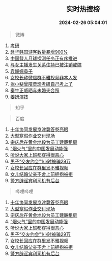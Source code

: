 <div align="center"><h2>实时热搜榜</h2><h4>2024-02-26 05:04:01</h4></div>

> 微博  

1. [考研](https://s.weibo.com/weibo?q=%E8%80%83%E7%A0%94&t=31&band_rank=1&Refer=top)<br />
2. [赴华韩国游客数量暴增900%](https://s.weibo.com/weibo?q=%23%E8%B5%B4%E5%8D%8E%E9%9F%A9%E5%9B%BD%E6%B8%B8%E5%AE%A2%E6%95%B0%E9%87%8F%E6%9A%B4%E5%A2%9E900%25%23&t=31&band_rank=2&Refer=top)<br />
3. [中国载人月球探测任务正有序推进](https://s.weibo.com/weibo?q=%23%E4%B8%AD%E5%9B%BD%E8%BD%BD%E4%BA%BA%E6%9C%88%E7%90%83%E6%8E%A2%E6%B5%8B%E4%BB%BB%E5%8A%A1%E6%AD%A3%E6%9C%89%E5%BA%8F%E6%8E%A8%E8%BF%9B%23&t=31&band_rank=3&Refer=top)<br />
4. [与女主播发生关系住持已被注销戒牒](https://s.weibo.com/weibo?q=%23%E4%B8%8E%E5%A5%B3%E4%B8%BB%E6%92%AD%E5%8F%91%E7%94%9F%E5%85%B3%E7%B3%BB%E4%BD%8F%E6%8C%81%E5%B7%B2%E8%A2%AB%E6%B3%A8%E9%94%80%E6%88%92%E7%89%92%23&t=31&band_rank=4&Refer=top)<br />
5. [袁姗姗鼻子](https://s.weibo.com/weibo?q=%E8%A2%81%E5%A7%97%E5%A7%97%E9%BC%BB%E5%AD%90&t=31&band_rank=5&Refer=top)<br />
6. [女校长称微信群不雅视频非本人发](https://s.weibo.com/weibo?q=%23%E5%A5%B3%E6%A0%A1%E9%95%BF%E7%A7%B0%E5%BE%AE%E4%BF%A1%E7%BE%A4%E4%B8%8D%E9%9B%85%E8%A7%86%E9%A2%91%E9%9D%9E%E6%9C%AC%E4%BA%BA%E5%8F%91%23&t=31&band_rank=6&Refer=top)<br />
7. [张小斐曾陪贾玲考研自己考上了](https://s.weibo.com/weibo?q=%23%E5%BC%A0%E5%B0%8F%E6%96%90%E6%9B%BE%E9%99%AA%E8%B4%BE%E7%8E%B2%E8%80%83%E7%A0%94%E8%87%AA%E5%B7%B1%E8%80%83%E4%B8%8A%E4%BA%86%23&t=31&band_rank=7&Refer=top)<br />
8. [秦牛正威晒与未婚夫合照](https://s.weibo.com/weibo?q=%23%E7%A7%A6%E7%89%9B%E6%AD%A3%E5%A8%81%E6%99%92%E4%B8%8E%E6%9C%AA%E5%A9%9A%E5%A4%AB%E5%90%88%E7%85%A7%23&t=31&band_rank=8&Refer=top)<br />
9. [姜妍演技](https://s.weibo.com/weibo?q=%E5%A7%9C%E5%A6%8D%E6%BC%94%E6%8A%80&t=31&band_rank=9&Refer=top)<br />

> 知乎  


> 百度  

1. [十年协同发展京津冀答卷亮眼](https://www.baidu.com/s?wd=%E5%8D%81%E5%B9%B4%E5%8D%8F%E5%90%8C%E5%8F%91%E5%B1%95%E4%BA%AC%E6%B4%A5%E5%86%80%E7%AD%94%E5%8D%B7%E4%BA%AE%E7%9C%BC&sa=fyb_news&rsv_dl=fyb_news)<br />
2. [大型寒假作业交付现场](https://www.baidu.com/s?wd=%E5%A4%A7%E5%9E%8B%E5%AF%92%E5%81%87%E4%BD%9C%E4%B8%9A%E4%BA%A4%E4%BB%98%E7%8E%B0%E5%9C%BA&sa=fyb_news&rsv_dl=fyb_news)<br />
3. [宗庆后在黄金地段为员工建廉租房](https://www.baidu.com/s?wd=%E5%AE%97%E5%BA%86%E5%90%8E%E5%9C%A8%E9%BB%84%E9%87%91%E5%9C%B0%E6%AE%B5%E4%B8%BA%E5%91%98%E5%B7%A5%E5%BB%BA%E5%BB%89%E7%A7%9F%E6%88%BF&sa=fyb_news&rsv_dl=fyb_news)<br />
4. [“烟火气”里的中国发展动能强](https://www.baidu.com/s?wd=%E2%80%9C%E7%83%9F%E7%81%AB%E6%B0%94%E2%80%9D%E9%87%8C%E7%9A%84%E4%B8%AD%E5%9B%BD%E5%8F%91%E5%B1%95%E5%8A%A8%E8%83%BD%E5%BC%BA&sa=fyb_news&rsv_dl=fyb_news)<br />
5. [听说大家上班都穿得很恶心](https://www.baidu.com/s?wd=%E5%90%AC%E8%AF%B4%E5%A4%A7%E5%AE%B6%E4%B8%8A%E7%8F%AD%E9%83%BD%E7%A9%BF%E5%BE%97%E5%BE%88%E6%81%B6%E5%BF%83&sa=fyb_news&rsv_dl=fyb_news)<br />
6. [男子“交友约会”1小时被骗29万](https://www.baidu.com/s?wd=%E7%94%B7%E5%AD%90%E2%80%9C%E4%BA%A4%E5%8F%8B%E7%BA%A6%E4%BC%9A%E2%80%9D1%E5%B0%8F%E6%97%B6%E8%A2%AB%E9%AA%9729%E4%B8%87&sa=fyb_news&rsv_dl=fyb_news)<br />
7. [女校长回应在群里发不雅视频](https://www.baidu.com/s?wd=%E5%A5%B3%E6%A0%A1%E9%95%BF%E5%9B%9E%E5%BA%94%E5%9C%A8%E7%BE%A4%E9%87%8C%E5%8F%91%E4%B8%8D%E9%9B%85%E8%A7%86%E9%A2%91&sa=fyb_news&rsv_dl=fyb_news)<br />
8. [女儿结婚父亲不舍上前拥抱被拒](https://www.baidu.com/s?wd=%E5%A5%B3%E5%84%BF%E7%BB%93%E5%A9%9A%E7%88%B6%E4%BA%B2%E4%B8%8D%E8%88%8D%E4%B8%8A%E5%89%8D%E6%8B%A5%E6%8A%B1%E8%A2%AB%E6%8B%92&sa=fyb_news&rsv_dl=fyb_news)<br />
9. [警方辟谣宾利司机有后台](https://www.baidu.com/s?wd=%E8%AD%A6%E6%96%B9%E8%BE%9F%E8%B0%A3%E5%AE%BE%E5%88%A9%E5%8F%B8%E6%9C%BA%E6%9C%89%E5%90%8E%E5%8F%B0&sa=fyb_news&rsv_dl=fyb_news)<br />

> 哔哩哔哩  

1. [十年协同发展京津冀答卷亮眼](https://www.baidu.com/s?wd=%E5%8D%81%E5%B9%B4%E5%8D%8F%E5%90%8C%E5%8F%91%E5%B1%95%E4%BA%AC%E6%B4%A5%E5%86%80%E7%AD%94%E5%8D%B7%E4%BA%AE%E7%9C%BC&sa=fyb_news&rsv_dl=fyb_news)<br />
2. [大型寒假作业交付现场](https://www.baidu.com/s?wd=%E5%A4%A7%E5%9E%8B%E5%AF%92%E5%81%87%E4%BD%9C%E4%B8%9A%E4%BA%A4%E4%BB%98%E7%8E%B0%E5%9C%BA&sa=fyb_news&rsv_dl=fyb_news)<br />
3. [宗庆后在黄金地段为员工建廉租房](https://www.baidu.com/s?wd=%E5%AE%97%E5%BA%86%E5%90%8E%E5%9C%A8%E9%BB%84%E9%87%91%E5%9C%B0%E6%AE%B5%E4%B8%BA%E5%91%98%E5%B7%A5%E5%BB%BA%E5%BB%89%E7%A7%9F%E6%88%BF&sa=fyb_news&rsv_dl=fyb_news)<br />
4. [“烟火气”里的中国发展动能强](https://www.baidu.com/s?wd=%E2%80%9C%E7%83%9F%E7%81%AB%E6%B0%94%E2%80%9D%E9%87%8C%E7%9A%84%E4%B8%AD%E5%9B%BD%E5%8F%91%E5%B1%95%E5%8A%A8%E8%83%BD%E5%BC%BA&sa=fyb_news&rsv_dl=fyb_news)<br />
5. [听说大家上班都穿得很恶心](https://www.baidu.com/s?wd=%E5%90%AC%E8%AF%B4%E5%A4%A7%E5%AE%B6%E4%B8%8A%E7%8F%AD%E9%83%BD%E7%A9%BF%E5%BE%97%E5%BE%88%E6%81%B6%E5%BF%83&sa=fyb_news&rsv_dl=fyb_news)<br />
6. [男子“交友约会”1小时被骗29万](https://www.baidu.com/s?wd=%E7%94%B7%E5%AD%90%E2%80%9C%E4%BA%A4%E5%8F%8B%E7%BA%A6%E4%BC%9A%E2%80%9D1%E5%B0%8F%E6%97%B6%E8%A2%AB%E9%AA%9729%E4%B8%87&sa=fyb_news&rsv_dl=fyb_news)<br />
7. [女校长回应在群里发不雅视频](https://www.baidu.com/s?wd=%E5%A5%B3%E6%A0%A1%E9%95%BF%E5%9B%9E%E5%BA%94%E5%9C%A8%E7%BE%A4%E9%87%8C%E5%8F%91%E4%B8%8D%E9%9B%85%E8%A7%86%E9%A2%91&sa=fyb_news&rsv_dl=fyb_news)<br />
8. [女儿结婚父亲不舍上前拥抱被拒](https://www.baidu.com/s?wd=%E5%A5%B3%E5%84%BF%E7%BB%93%E5%A9%9A%E7%88%B6%E4%BA%B2%E4%B8%8D%E8%88%8D%E4%B8%8A%E5%89%8D%E6%8B%A5%E6%8A%B1%E8%A2%AB%E6%8B%92&sa=fyb_news&rsv_dl=fyb_news)<br />
9. [警方辟谣宾利司机有后台](https://www.baidu.com/s?wd=%E8%AD%A6%E6%96%B9%E8%BE%9F%E8%B0%A3%E5%AE%BE%E5%88%A9%E5%8F%B8%E6%9C%BA%E6%9C%89%E5%90%8E%E5%8F%B0&sa=fyb_news&rsv_dl=fyb_news)<br />
